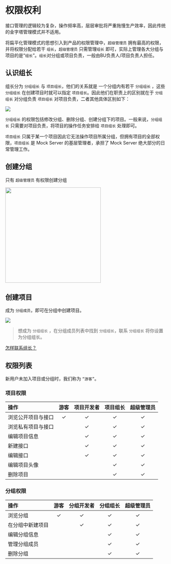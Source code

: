 # 权限权利

接口管理的逻辑较为复杂，操作频率高，层层审批将严重拖慢生产效率，因此传统的金字塔管理模式并不适用。

将扁平化管理模式的思想引入到产品的权限管理中，`超级管理员` 拥有最高的权限，并将权限分配给若干 `组长`，`超级管理员` 只需管理`组长` 即可，实际上管理各大分组与项目的是“`组长`”。`组长`对分组或项目负责，一般由BU负责人/项目负责人担任。

## 认识组长

组长分为 `分组组长` 与 `项目组长`，他们的关系就是 一个分组内有若干 `分组组长` ，这些 `分组组长` 在创建项目时就可以指定 `项目组长`。因此他们在职责上的区别就在于 `分组组长` 对分组负责 `项目组长` 对项目负责，二者其他具体区别如下：

<img src="./images/usage/manage_intro_group.png" />

`分组组长` 的权限包括修改分组、删除分组、创建分组下的项目。一般来说，`分组组长` 只需要对项目负责，将项目的操作任务安排给 `项目组长` 处理即可。

`项目组长` 只属于某一个项目因此它无法操作项目所属分组，但拥有项目的全部权限，`项目组长` 是 Mock Server 的基层管理者，承担了 Mock Server 绝大部分的日常管理工作。

## 创建分组
只有 `超级管理员` 有权限创建分组

<img style="width: 300px" src="./images/usage/add-group.png" />

## 创建项目
成为 `分组成员`，即可在分组中创建项目。

<img src="./images/usage/manage_ask_group.png" />

> 想成为 `分组组长` ，在分组成员列表中找到 `分组组长`，联系 `分组组长` 将你设置为分组组长。

[怎样联系组长？](./qa.md#q1-怎样联系组长？)

## 权限列表

新用户未加入项目或分组时，我们称为 `“游客”`。

### 项目权限


| 操作 | 游客 | 项目开发者 | 项目组长 | 超级管理员 |
| :-------------- | :------------: | :------------: | :------------: | :------------: |
| 浏览公开项目与接口 | ✓ | ✓ | ✓ | ✓ |
| 浏览私有项目与接口 |   | ✓ | ✓ | ✓ |
| 编辑项目信息 |   | ✓ | ✓ | ✓ |
| 新建接口    |   | ✓ | ✓ | ✓ |
| 编辑接口    |   | ✓ | ✓ | ✓ |
| 编辑项目头像 |   |   | ✓ | ✓ |
| 删除项目    |   |   | ✓ | ✓ |


### 分组权限

| 操作 | 游客 | 分组开发者 | 分组组长 | 超级管理员 |
| :-------------- | :------------: | :------------: | :------------: | :------------: |
| 浏览分组        | ✓ | ✓ | ✓ | ✓ |
| 在分组中新建项目 |   | ✓ | ✓ | ✓ |
| 编辑分组信息     |   |   | ✓ | ✓ |
| 管理分组成员     |   |   | ✓ | ✓ |
| 删除分组        |   |   | ✓ | ✓ |
